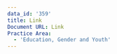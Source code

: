 ```yaml
---
data_id: '359'
title: Link
Document URL: Link
Practice Area:
  - 'Education, Gender and Youth'
---
```

